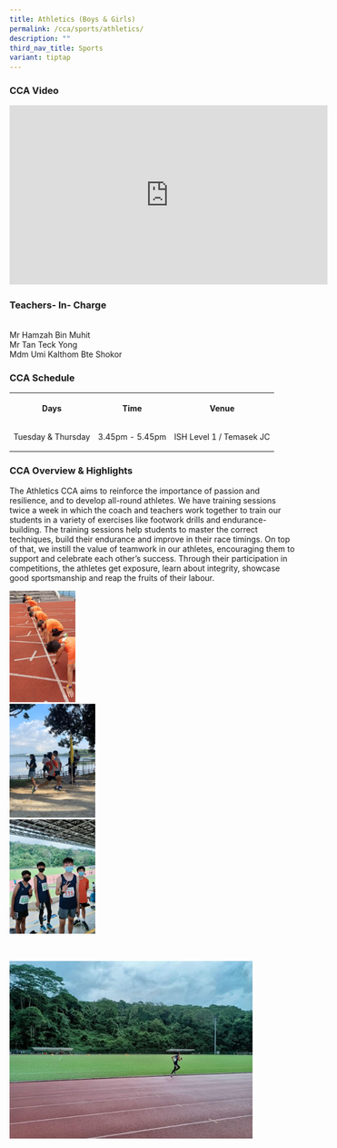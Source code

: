 ```yaml
---
title: Athletics (Boys & Girls)
permalink: /cca/sports/athletics/
description: ""
third_nav_title: Sports
variant: tiptap
---
```

<h3>CCA Video</h3><div class="iframe-wrapper"><iframe height="315" width="560" allowfullscreen="true" frameborder="0" src="https://www.youtube.com/embed/rmbZLIUx1to"></iframe></div><h3>Teachers- In- Charge</h3><p><br>Mr Hamzah Bin Muhit<br>Mr Tan Teck Yong <br>Mdm Umi Kalthom Bte Shokor</p><h3>CCA Schedule</h3><table><tbody><tr><th rowspan="1" colspan="1"><p>Days</p></th><th rowspan="1" colspan="1"><p>Time</p></th><th rowspan="1" colspan="1"><p>Venue</p></th></tr><tr><td rowspan="1" colspan="1"><p>Tuesday &amp; Thursday</p></td><td rowspan="1" colspan="1"><p>3.45pm - 5.45pm</p></td><td rowspan="1" colspan="1"><p>ISH Level 1 / Temasek JC</p></td></tr></tbody></table><h3>CCA Overview &amp; Highlights</h3><p>The Athletics CCA aims to reinforce the importance of passion and resilience, and to develop all-round athletes. We have training sessions twice a week in which the coach and teachers work together to train our students in a variety of exercises like footwork drills and endurance-building. The training sessions help students to master the correct techniques, build their endurance and improve in their race timings. On top of that, we instill the value of teamwork in our athletes, encouraging them to support and celebrate each other’s success. Through their participation in competitions, the athletes get exposure, learn about integrity, showcase good sportsmanship and reap the fruits of their labour.</p><div class="isomer-image-wrapper"><img style="width:23%;margin-right:15px;" height="auto" width="100%" src="/images/Athletics_01.jpg"></div><div class="isomer-image-wrapper"><img style="width:30%;margin-right:15px;" height="auto" width="100%" src="/images/Athletics_02.png"></div><div class="isomer-image-wrapper"><img style="width:30%;margin-right:15px;" height="auto" width="100%" src="/images/Athletics_04.jpg"></div><p><br></p><div class="isomer-image-wrapper"><img style="width:85%" height="auto" width="100%" src="/images/Athletics_03.jpg"></div><p></p>
